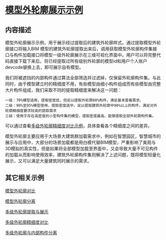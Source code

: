 # [模型外轮廓展示示例](https://www.bos.xyz/examples/course/type=outlines_show)

## 内容描述

模型外轮廓展示示例，用于展示经过提取后的建筑外轮廓样式。通过提取模型外轮廓接口将输入BIM 模型的建筑外轮廓提取出来后，调用获取模型外轮廓构件集接口与构件加载接口将模型一级外轮廓展示在三维可视化界面中。用户可以将完整代码直接下载下来后，将已经提取过所有级别外轮廓的模型id和用户个人账户devcode替换上去，即可展示自有模型。

我们将被遮挡的内部构件通过算法全部筛选并过滤掉，仅保留外轮廓构件集。与此同时，由于模型建立时的精细度不用，有些模型由细小构件组成而有些模型由完整大片构件组成，我们采取不同的提取精细度来解决这一问题：

    一级：70%模型适用，提取密度低，但足以提取外轮廓80%构件，满足基本查看需求。
    二级：90%至95%模型使用，提取密度适中，足以提取建筑外轮廓中90%以上的构件，满足对外轮廓精细度要求较高的提取需求
    三级：使用于存在高密度的小型构件集的模型，提取密度最高，能够提取全部外轮廓构件集。

可以通过查看[多级外轮廓精细度对比示例](https://www.bos.xyz/examples/course/type=outlines_mutilCompared)，具体查看各个精细度之间的差异。

模型外轮廓主要应用于大场景大建筑群加载需求中，例如在智慧园区，智慧城市的展示与应用中，大部分的场景加载都是用白模代替BIM模型，严重影响了美观与3D模拟的真实性，但是如果将全部模型加载至界面中，又会导致大量不可见构件的加载从而影响使用效率，建筑外轮廓构件集则解决了上述问题，既将模型轻量化展示，又可以满足大量建筑同时展示的需求。

## 其它相关示例

[模型外轮廓对比](https://www.bos.xyz/examples/course/type=outlines_compared)

[模型外轮廓分离](https://www.bos.xyz/examples/course/type=outlines_separation)

[多级外轮廓提取与展示](https://www.bos.xyz/examples/course/type=outlines_mutilShow)

[多级外轮廓精细度对比](https://www.bos.xyz/examples/course/type=outlines_mutilCompared)

[多级外轮廓与内部构件分离](https://www.bos.xyz/examples/course/type=outlines_multiSeparation)

